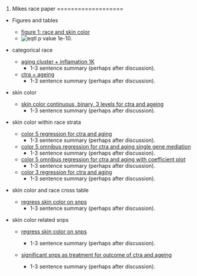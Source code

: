 1. Mikes race paper
===================

-   Figures and tables
    -   [figure 1: race and skin color](/ses/output/race_fig1.html)
    -   ![eqtl p value 1e-10.](/ses/output/1e-10.png)

-   categorical race
    -   [aging cluster + inflamation 1K](/ses/output/race_omnibus.html)
        -   1-3 sentence summary (perhaps after discussion).
    -   [ctra + ageing](/ses/output/bespoke_eqtl.html)
        -   1-3 sentence summary (perhaps after discussion).
   

-   skin color
    -   [skin color continuous, binary, 3 levels for ctra and ageing](/ses/output/skincolor_eqtl_bespoke.html)
        -   1-3 sentence summary (perhaps after discussion).




-   skin color within race strata
    -   [color 5 regression for ctra and aging](/ses/output/race_strata_color5.html)
        -   1-3 sentence summary (perhaps after discussion).
    -   [color 5 omnibus regression for ctra and aging single gene mediation](/ses/output/strata_omni_med.html)
        -   1-3 sentence summary (perhaps after discussion).        
    -   [color 5 omnibus regression for ctra and aging with coefficient plot](/ses/output/race_strata_color5_coef_plot.html)
        -   1-3 sentence summary (perhaps after discussion).
    -   [color 3 regression for ctra and aging](/ses/output/race_strata_reg.html)
        -   1-3 sentence summary (perhaps after discussion).        


-   skin color and race cross table
    -   [regress skin color on snps](/ses/output/skincolor_race_crosscheck.html)
        -   1-3 sentence summary (perhaps after discussion).


-   skin color related snps
    -   [regress skin color on snps](/ses/output/snp_color_asso.html)
        -   1-3 sentence summary (perhaps after discussion).
        
    -   [significant snps as treatment for outcome of ctra and ageing](/ses/output/color_snps_11sig.html)
        -   1-3 sentence summary (perhaps after discussion).        
        
        